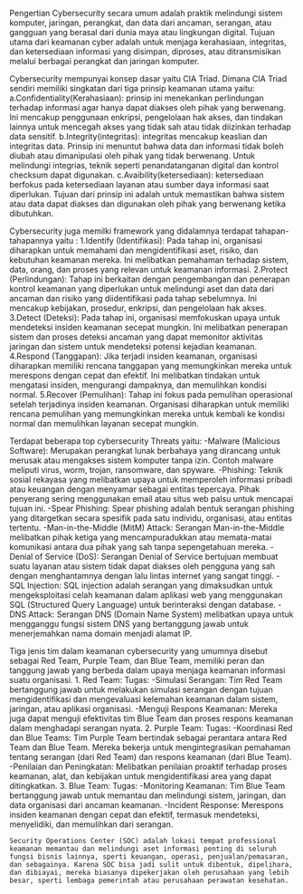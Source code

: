 Pengertian Cybersecurity secara umum adalah praktik melindungi sistem komputer, jaringan, perangkat, dan data dari ancaman, serangan, atau gangguan yang berasal dari dunia maya atau lingkungan digital. Tujuan utama dari keamanan cyber adalah untuk menjaga kerahasiaan, integritas, dan ketersediaan informasi yang disimpan, diproses, atau ditransmisikan melalui berbagai perangkat dan jaringan komputer.

Cybersecurity mempunyai konsep dasar yaitu CIA Triad. Dimana CIA Triad sendiri memiliki singkatan dari tiga prinsip keamanan utama yaitu: 
	a.Confidentiality(Kerahasiaan): prinsip ini menekankan perlindungan terhadap informasi agar hanya dapat diakses oleh pihak yang berwenang. Ini mencakup penggunaan enkripsi, pengelolaan hak akses, dan tindakan lainnya untuk mencegah akses yang tidak sah atau tidak diizinkan terhadap data sensitif.
	b.Integrity(integritas): integritas mencakup keaslian dan integritas data. Prinsip ini menuntut bahwa data dan informasi tidak boleh diubah atau dimanipulasi oleh pihak yang tidak berwenang. Untuk melindungi integrias, teknik seperti penandatanganan digital dan kontrol checksum dapat digunakan.
	c.Avaibility(ketersediaan): ketersediaan berfokus pada ketersediaan layanan atau sumber daya informasi saat diperlukan. Tujuan dari prinsip ini adalah untuk memastikan bahwa sistem atau data dapat diakses dan digunakan oleh pihak yang berwenang ketika dibutuhkan.

Cybersecurity juga memilki framework yang didalamnya terdapat tahapan-tahapannya yaitu :
	1.Identify (Identifikasi): Pada tahap ini, organisasi diharapkan untuk memahami dan mengidentifikasi aset, risiko, dan kebutuhan keamanan mereka. Ini melibatkan pemahaman terhadap sistem, data, orang, dan proses yang relevan untuk keamanan informasi.
	2.Protect (Perlindungan): Tahap ini berkaitan dengan pengembangan dan penerapan kontrol keamanan yang diperlukan untuk melindungi aset dan data dari ancaman dan risiko yang diidentifikasi pada tahap sebelumnya. Ini mencakup kebijakan, prosedur, enkripsi, dan pengelolaan hak akses.
	3.Detect (Deteksi): Pada tahap ini, organisasi memfokuskan upaya untuk mendeteksi insiden keamanan secepat mungkin. Ini melibatkan penerapan sistem dan proses deteksi ancaman yang dapat memonitor aktivitas jaringan dan sistem untuk mendeteksi potensi kejadian keamanan.
	4.Respond (Tanggapan): Jika terjadi insiden keamanan, organisasi diharapkan memiliki rencana tanggapan yang memungkinkan mereka untuk merespons dengan cepat dan efektif. Ini melibatkan tindakan untuk mengatasi insiden, mengurangi dampaknya, dan memulihkan kondisi normal.
	5.Recover (Pemulihan): Tahap ini fokus pada pemulihan operasional setelah terjadinya insiden keamanan. Organisasi diharapkan untuk memiliki rencana pemulihan yang memungkinkan mereka untuk kembali ke kondisi normal dan memulihkan layanan secepat mungkin.

Terdapat beberapa top cybersecurity Threats yaitu:
	-Malware (Malicious Software): Merupakan perangkat lunak berbahaya yang dirancang untuk merusak atau mengakses sistem komputer tanpa izin. Contoh malware meliputi virus, worm, trojan, ransomware, dan spyware.
	-Phishing: Teknik sosial rekayasa yang melibatkan upaya untuk memperoleh informasi pribadi atau keuangan dengan menyamar sebagai entitas tepercaya. Pihak penyerang sering menggunakan email atau situs web palsu untuk mencapai tujuan ini.
	-Spear Phishing: Spear phishing adalah bentuk serangan phishing yang ditargetkan secara spesifik pada satu individu, organisasi, atau entitas tertentu. 
	-Man-in-the-Middle (MitM) Attack: Serangan Man-in-the-Middle melibatkan pihak ketiga yang mencampuradukkan atau memata-matai komunikasi antara dua pihak yang sah tanpa sepengetahuan mereka. 
	-Denial of Service (DoS): Serangan Denial of Service bertujuan membuat suatu layanan atau sistem tidak dapat diakses oleh pengguna yang sah dengan menghantamnya dengan lalu lintas internet yang sangat tinggi. 
	-SQL Injection: SQL injection adalah serangan yang dimaksudkan untuk mengeksploitasi celah keamanan dalam aplikasi web yang menggunakan SQL (Structured Query Language) untuk berinteraksi dengan database. 
	-DNS Attack: Serangan DNS (Domain Name System) melibatkan upaya untuk mengganggu fungsi sistem DNS yang bertanggung jawab untuk menerjemahkan nama domain menjadi alamat IP.

Tiga jenis tim dalam keamanan cybersecurity yang umumnya disebut sebagai Red Team, Purple Team, dan Blue Team, memiliki peran dan tanggung jawab yang berbeda dalam upaya menjaga keamanan informasi suatu organisasi.
	1.	Red Team:
		Tugas: 
			-Simulasi Serangan: Tim Red Team bertanggung jawab untuk melakukan simulasi serangan dengan tujuan mengidentifikasi dan mengevaluasi kelemahan keamanan dalam sistem, jaringan, atau aplikasi organisasi.
			-Menguji Respons Keamanan: Mereka juga dapat menguji efektivitas tim Blue Team dan proses respons keamanan dalam menghadapi serangan nyata.
	2.	Purple Team:
		Tugas:
			-Koordinasi Red dan Blue Teams: Tim Purple Team bertindak sebagai perantara antara Red Team dan Blue Team. Mereka bekerja untuk mengintegrasikan pemahaman tentang serangan (dari Red Team) dan respons keamanan (dari Blue Team).
			-Penilaian dan Peningkatan: Melibatkan penilaian proaktif terhadap proses keamanan, alat, dan kebijakan untuk mengidentifikasi area yang dapat ditingkatkan.
	3.	Blue Team:
		Tugas:
		-Monitoring Keamanan: Tim Blue Team bertanggung jawab untuk memantau dan melindungi sistem, jaringan, dan data organisasi dari ancaman keamanan.
		-Incident Response: Merespons insiden keamanan dengan cepat dan efektif, termasuk mendeteksi, menyelidiki, dan memulihkan dari serangan.


	Security Operations Center (SOC) adalah lokasi tempat professional keamanan memantau dan melindungi aset informasi penting di seluruh fungsi bisnis lainnya, sperti keuangan, operasi, penjualan/pemasaran, dan sebagainya. Karena SOC bisa jadi sulit untuk dibentuk, dipelihara, dan dibiayai, mereka biasanya dipekerjakan oleh perusahaan yang lebih besar, sperti lembaga pemerintah atau perusahaan perawatan kesehatan.
